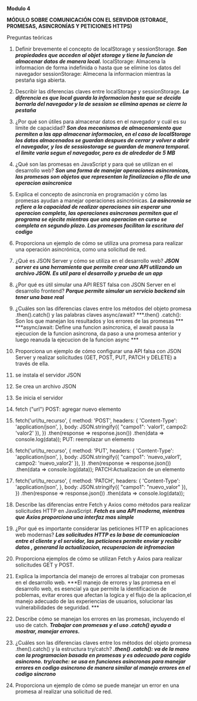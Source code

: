 **Modulo 4**

**MÓDULO SOBRE COMUNICACIÓN CON EL SERVIDOR (STORAGE, PROMESAS,  ASINCRONÍAS Y PETICIONES HTTPS)** 
 
Preguntas teóricas 
 
1. Definir brevemente el concepto de localStorage y sessionStorage.
***Son propiedades que acceden al objet storage y tiene la funcion de almacenar datos de manera local.***
localStorage: Almacena la informacion de forma indefinida o hasta que se elimine los datos del navegador 
sessionStorage: Almecena la informacion mientras la pestaña siga abierta.
  
2. Describir las diferencias claves entre localStorage y sessionStorage. 
***La diferencia es que local guarda la informacion hasta que se decida borrarla del navegador y la de session se elimina apenas se cierre la pestaña***

3. ¿Por  qué  son  útiles  para  almacenar  datos  en  el  navegador  y  cuál  es  su  límite  de capacidad? 
***Son dos mecanismos de almacenamiento que permiten a las app almacenar informacion, en el caso de localStorage los datos almacenados se guardan despues de cerrar y volver a abrir el navegador, y los de sessiostorage se guardan de manera temporal. el limite varia segun el navegador, pero es de alrededor de 5 MB***

4. ¿Qué son las promesas en JavaScript y para qué se utilizan en el desarrollo web? 
***Son una forma de manejar operaciones asincronicas, las promesas son objetos que representan la finalizacion o flla de una operacion asincronica*** 

5. Explica  el  concepto  de  asincronía  en  programación  y  cómo  las  promesas  ayudan  a manejar operaciones asincrónicas. 
***La asincronia se refiere a la capacidad de realizar operaciones sin esperar una operacion completa, las operaciones asincronas permiten que el programa se ejecite mientras que una operacion en curso se completa en segundo plazo. Las promesas facilitan la escritura del codigo***

6. Proporciona  un  ejemplo  de  cómo  se  utiliza  una  promesa  para  realizar  una  operación asincrónica, como una solicitud de red. 


7. ¿Qué es JSON Server y cómo se utiliza en el desarrollo web? 
***JSON server es una herramienta que permite crear una API utilizando un archivo JSON. Es util para el desarrollo y prueba de un app***

8. ¿Por qué es útil simular una API REST falsa con JSON Server en el desarrollo frontend? 
***Porque permite simular un servicio backend sin tener una base real***

9. ¿Cuáles son las diferencias claves entre los métodos del objeto promesa .then().catch() y las palabras claves async/await? 
***.then() .catch(): Son los que manejan los resultados y los errores de las promesas ***
***async/await: Define una funcion asincronica, el await pausa la ejecucion de la funcion asincrona, da paso a una promesa anterior y luego reanuda la ejecucion de la funcion async ***

10. Proporciona un ejemplo de cómo configurar una API falsa con JSON Server y realizar solicitudes (GET, POST, PUT, PATCH y DELETE) a través de ella. 
1. se instala el servidor JSON
2. Se crea un archivo JSON 
3. Se inicia el servidor 
4. fetch ("url")
POST: agregar nuevo elemento 
5. fetch('url/tu_recurso', {
  method: 'POST',
  headers: {
    'Content-Type': 'application/json',
  },
  body: JSON.stringify({ "campo1": 'valor1', campo2: 'valor2' }),
})
  .then(response => response.json())
  .then(data => console.log(data));
  PUT: reemplazar un elemento
6. fetch('url/tu_recurso', {
  method: 'PUT',
  headers: {
    'Content-Type': 'application/json',
  },
  body: JSON.stringify({ "campo1": 'nuevo_valor1', campo2: 'nuevo_valor2' }),
})
  .then(response => response.json())
  .then(data => console.log(data));
  PATCH:Actualizacion de un elemento
7. fetch('url/tu_recurso', {
  method: 'PATCH',
  headers: {
    'Content-Type': 'application/json',
  },
  body: JSON.stringify({ "campo1": "nuevo_valor" }),
})
  .then(response => response.json())
  .then(data => console.log(data));

11. Describe  las  diferencias  entre  Fetch  y  Axios  como  métodos  para  realizar  solicitudes HTTP en JavaScript. 
***Fetch es una API moderna, mientras que Axios proporciona una interfaz mas simple***

12. ¿Por qué es importante considerar las peticiones HTTP en aplicaciones web modernas? 
***Las solicitudes HTTP es la base de comunicacion entre el cliente y el servidor, las peticiones permite enviar y recibir datos , generand la actualizacion, recuperacion de infromacion***

13. Proporciona ejemplos de cómo se utilizan Fetch y Axios para realizar solicitudes GET y POST. 

14. Explica la importancia del manejo de errores al trabajar con promesas en el desarrollo web. 
***El manejo de errores y las promesa en el desarrollo web, es esencial ya que permite la identificacion de poblemas, evitar erores que afectan la logica y el flujo de la aplicacion,el manejo adecuado de las experiencias de usuarios, solucionar las vulnerabilidades de seguridad. ***

15. Describe cómo se manejan los errores en las promesas, incluyendo el uso de catch. 
***Trabajar con promesas y el uso .catch() ayuda a mostrar, manejar errores.***

16. ¿Cuáles son las diferencias claves entre los métodos del objeto promesa .then().catch() y la estructura try/catch? 
***.then() .catch(): va de la mano con la programacion basada en promesas y es adecuado para cogido asincrono.***
***try/cache: se usa en funciones asincronas para manejar errores en codigo asincrono de manera similar al manejo errores en el codigo sincrono***

17. Proporciona un ejemplo de cómo se puede manejar un error en una promesa al realizar una solicitud de red.   